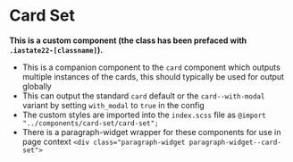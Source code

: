 # Card Set

**This is a custom component (the class has been prefaced with `.iastate22-[classname]`).**

- This is a companion component to the `card` component which outputs multiple instances of the cards, this should typically be used for output globally
- This can output the standard `card` default or the `card--with-modal` variant by setting `with_modal` to `true` in the config
- The custom styles are imported into the `index.scss` file as `@import "../components/card-set/card-set";`
- There is a paragraph-widget wrapper for these components for use in page context `<div class="paragraph-widget paragraph-widget--card-set">`
